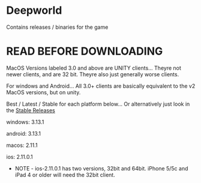 # Deepworld
Contains releases / binaries for the game

# READ BEFORE DOWNLOADING

MacOS Versions labeled 3.0 and above are UNITY clients... Theyre not newer clients, and are 32 bit. Theyre also just generally worse clients.

For windows and Android... All 3.0+ clients are basically equivalent to the v2 MacOS versions, but on unity.

Best / Latest / Stable for each platform below... Or alternatively just look in the [Stable Releases](https://github.com/Deepworld-Remake/Deepworld/releases/tag/stable)

windows: 3.13.1

android: 3.13.1

macos: 2.11.1

ios: 2.11.0.1

* NOTE - ios-2.11.0.1 has two versions, 32bit and 64bit. iPhone 5/5c and iPad 4 or older will need the 32bit client.
